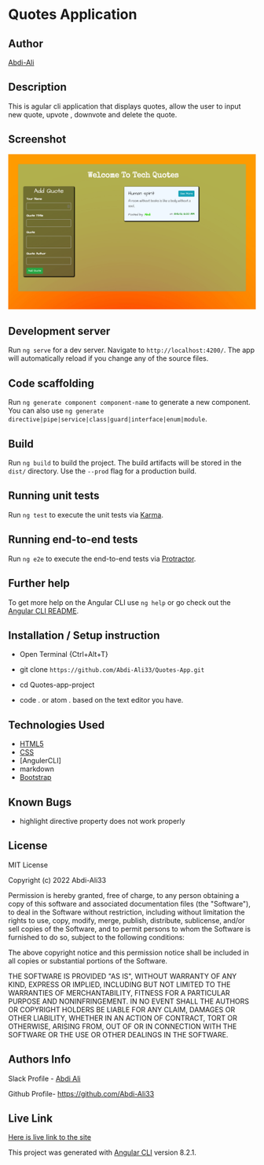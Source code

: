 # Quotes Application

## Author

[Abdi-Ali](https://github.com/Abdi-Ali33)

## Description

This is agular cli application that displays quotes, allow the user to input new quote, upvote , downvote and delete the quote.

## Screenshot

![Screenshot](./src/assets/background.png)

## Development server

Run `ng serve` for a dev server. Navigate to `http://localhost:4200/`. The app will automatically reload if you change any of the source files.

## Code scaffolding

Run `ng generate component component-name` to generate a new component. You can also use `ng generate directive|pipe|service|class|guard|interface|enum|module`.

## Build

Run `ng build` to build the project. The build artifacts will be stored in the `dist/` directory. Use the `--prod` flag for a production build.

## Running unit tests

Run `ng test` to execute the unit tests via [Karma](https://karma-runner.github.io).

## Running end-to-end tests

Run `ng e2e` to execute the end-to-end tests via [Protractor](http://www.protractortest.org/).

## Further help

To get more help on the Angular CLI use `ng help` or go check out the [Angular CLI README](https://github.com/angular/angular-cli/blob/master/README.md).

## Installation / Setup instruction

- Open Terminal {Ctrl+Alt+T}

- git clone `https://github.com/Abdi-Ali33/Quotes-App.git`

- cd Quotes-app-project

- code . or atom . based on the text editor you have.

## Technologies Used

- [HTML5](https://github.com/topics/html5)
- [CSS](https://github.com/topics/css3)
- [AngulerCLI]
- markdown
- [Bootstrap](https://github.com/topics/bootstrap)

## Known Bugs

- highlight directive property does not work properly

## License

MIT License

Copyright (c) 2022 Abdi-Ali33

Permission is hereby granted, free of charge, to any person obtaining a copy
of this software and associated documentation files (the "Software"), to deal
in the Software without restriction, including without limitation the rights
to use, copy, modify, merge, publish, distribute, sublicense, and/or sell
copies of the Software, and to permit persons to whom the Software is
furnished to do so, subject to the following conditions:

The above copyright notice and this permission notice shall be included in all
copies or substantial portions of the Software.

THE SOFTWARE IS PROVIDED "AS IS", WITHOUT WARRANTY OF ANY KIND, EXPRESS OR
IMPLIED, INCLUDING BUT NOT LIMITED TO THE WARRANTIES OF MERCHANTABILITY,
FITNESS FOR A PARTICULAR PURPOSE AND NONINFRINGEMENT. IN NO EVENT SHALL THE
AUTHORS OR COPYRIGHT HOLDERS BE LIABLE FOR ANY CLAIM, DAMAGES OR OTHER
LIABILITY, WHETHER IN AN ACTION OF CONTRACT, TORT OR OTHERWISE, ARISING FROM,
OUT OF OR IN CONNECTION WITH THE SOFTWARE OR THE USE OR OTHER DEALINGS IN THE
SOFTWARE.

## Authors Info

Slack Profile - [Abdi Ali](https://app.slack.com/client/T0101L740P4/D032HD8S7CP)

Github Profile- https://github.com/Abdi-Ali33

## Live Link

[Here is live link to the site](https://abdi-ali33.github.io/Safety-First-Website/)

This project was generated with [Angular CLI](https://github.com/angular/angular-cli) version 8.2.1.
